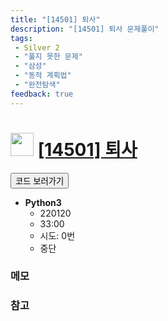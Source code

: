 ```yaml
---
title: "[14501] 퇴사"
description: "[14501] 퇴사 문제풀이"
tags: 
 - Silver 2
 - "풀지 못한 문제"
 - "삼성"
 - "동적 계획법"
 - "완전탐색"
feedback: true
---
```

<h1><img src="https://doky.space/assets/icpclev/s2.svg" height="37px"> <a href="http://icpc.me/14501" target="_blank">[14501] 퇴사</a></h1>

<a href="https://github.com/DokySp/acmicpc-practice/tree/master/14501"><button class="btn btn-info">코드 보러가기</button></a>

- **Python3**
  - 220120
  - 33:00
  - 시도: 0번
  - 중단

### 메모


### 참고
